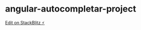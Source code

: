 # angular-autocompletar-project

[Edit on StackBlitz ⚡️](https://stackblitz.com/edit/angular-autocompletar-project)